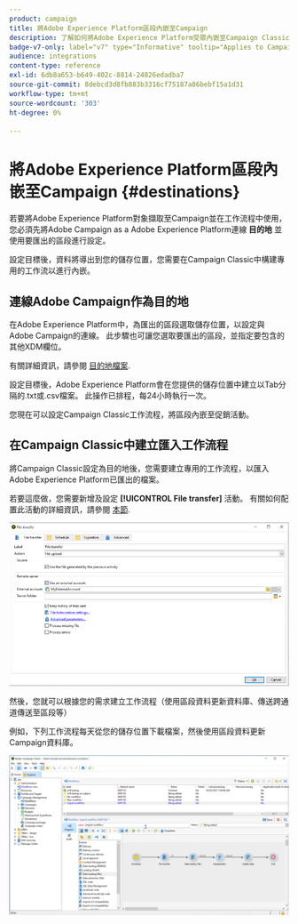 ```yaml
---
product: campaign
title: 將Adobe Experience Platform區段內嵌至Campaign
description: 了解如何將Adobe Experience Platform受眾內嵌至Campaign Classic
badge-v7-only: label="v7" type="Informative" tooltip="Applies to Campaign Classic v7 only"
audience: integrations
content-type: reference
exl-id: 6db8a653-b649-402c-8814-24826edadba7
source-git-commit: 8debcd3d8fb883b3316cf75187a86bebf15a1d31
workflow-type: tm+mt
source-wordcount: '303'
ht-degree: 0%

---
```


# 將Adobe Experience Platform區段內嵌至Campaign {#destinations}



若要將Adobe Experience Platform對象擷取至Campaign並在工作流程中使用，您必須先將Adobe Campaign as a Adobe Experience Platform連線 **目的地** 並使用要匯出的區段進行設定。

設定目標後，資料將導出到您的儲存位置，您需要在Campaign Classic中構建專用的工作流以進行內嵌。

## 連線Adobe Campaign作為目的地

在Adobe Experience Platform中，為匯出的區段選取儲存位置，以設定與Adobe Campaign的連線。 此步驟也可讓您選取要匯出的區段，並指定要包含的其他XDM欄位。

有關詳細資訊，請參閱 [目的地檔案](https://experienceleague.adobe.com/docs/experience-platform/destinations/catalog/email-marketing/adobe-campaign.html).

設定目標後，Adobe Experience Platform會在您提供的儲存位置中建立以Tab分隔的.txt或.csv檔案。 此操作已排程，每24小時執行一次。

您現在可以設定Campaign Classic工作流程，將區段內嵌至促銷活動。

## 在Campaign Classic中建立匯入工作流程

將Campaign Classic設定為目的地後，您需要建立專用的工作流程，以匯入Adobe Experience Platform已匯出的檔案。

若要這麼做，您需要新增及設定 **[!UICONTROL File transfer]** 活動。 有關如何配置此活動的詳細資訊，請參閱 [本節](../../workflow/using/file-transfer.md).

![](assets/rtcdp-file-transfer.png)

然後，您就可以根據您的需求建立工作流程（使用區段資料更新資料庫、傳送跨通道傳送至區段等）

例如，下列工作流程每天從您的儲存位置下載檔案，然後使用區段資料更新Campaign資料庫。

![](assets/rtcdp-workflow.png)
